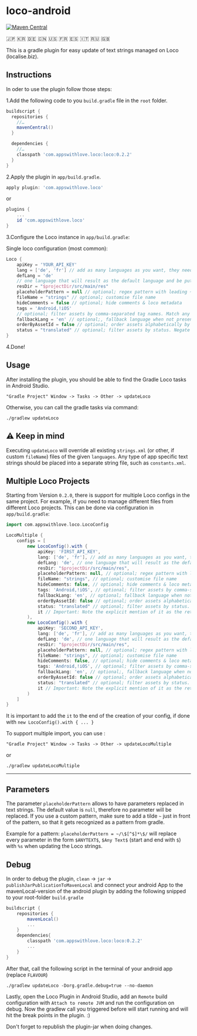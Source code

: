 # loco-android 

[![Maven Central](https://maven-badges.herokuapp.com/maven-central/com.appswithlove.loco/loco/badge.svg)](https://maven-badges.herokuapp.com/maven-central/com.appswithlove.loco/loco)


🇯🇵 🇰🇷 🇩🇪 🇨🇳 🇺🇸 🇫🇷 🇪🇸 🇮🇹 🇷🇺 🇬🇧

This is a gradle plugin for easy update of text strings managed on Loco (localise.biz).

## Instructions

In oder to use the plugin follow those steps:
 
1.Add the following code to you `build.gradle` file in the `root` folder.

```groovy
buildscript {
  repositories {
    //…
    mavenCentral()
  }

  dependencies {
    //…
    classpath 'com.appswithlove.loco:loco:0.2.2'
  }
}
```

2.Apply the plugin in `app/build.gradle`.

```groovy
apply plugin: 'com.appswithlove.loco'
``` 
or
```groovy
plugins {
    ...
    id 'com.appswithlove.loco'
}
``` 


3.Configure the Loco instance in `app/build.gradle`:

Single loco configuration (most common):
```groovy
Loco {
    apiKey = 'YOUR_API_KEY'
    lang = ['de', 'fr'] // add as many languages as you want, they need to exist on localise.biz
    defLang = 'de'
    // one language that will result as the default language and be put in values/strings.xml
    resDir = "$projectDir/src/main/res"
    placeholderPattern = null // optional; regex pattern with leading ~, default -> null
    fileName = "strings" // optional; customise file name
    hideComments = false // optional; hide comments & loco metadata 
    tags = 'Android,!iOS' 
    // optional; filter assets by comma-separated tag names. Match any tag with `*` and negate tags by prefixing with `!`. Whitespaces need to be replaced with _ (e.g. "Some tag" becomes "Some_tag").	 
    fallbackLang = 'en' // optional;, fallback language when not present
    orderByAssetId = false // optional; order assets alphabetically by Asset ID
    status = "translated" // optional; filter assets by status. Negate values by prefixing with !. e.g. "translated", or "!fuzzy".
}
```

4.Done!

## Usage

After installing the plugin, you should be able to find the Gradle Loco tasks in Android Studio.

```console 
"Gradle Project" Window -> Tasks -> Other -> updateLoco
```

Otherwise, you can call the gradle tasks via command:

```console
./gradlew updateLoco
```

## ⚠️ Keep in mind

Executing `updateLoco` will override all existing `strings.xml` (or other, if custom `fileName`)
files of the given `languages`. Any type of app specific text strings should be placed into a
separate string file, such as `constants.xml`.

## Multiple Loco Projects

Starting from Version `0.2.0`, there is support for multiple Loco configs in the same project. For example, if you need to manage different files from different Loco projects. This can be done via configuration in `app/build.gradle`:

```groovy
import com.appswithlove.loco.LocoConfig

LocoMultiple {
    configs = [
        new LocoConfig().with {
            apiKey: 'FIRST_API_KEY',
            lang: ['de', 'fr'], // add as many languages as you want, they need to exist on localise.biz
            defLang: 'de', // one language that will result as the default language and be put in values/strings.xml
            resDir: "$projectDir/src/main/res",
            placeholderPattern: null, // optional; regex pattern with leading ~, default -> null
            fileName: "strings", // optional; customise file name
            hideComments: false, // optional; hide comments & loco metadata 
            tags: 'Android,!iOS', // optional; filter assets by comma-separated tag names. Match any tag with `*` and negate tags by prefixing with `!`. Whitespaces need to be replaced with _ (e.g. "Some tag" becomes "Some_tag").	 
            fallbackLang: 'en', // optional; fallback language when not present
            orderByAssetId: false // optional; order assets alphabetically by Asset ID
            status: "translated" // optional; filter assets by status. Negate values by prefixing with !. e.g. "translated", or "!fuzzy".
            it // Important: Note the explicit mention of it as the return value
        ),
        new LocoConfig().with {
            apiKey: 'SECOND_API_KEY',
            lang: ['de', 'fr'], // add as many languages as you want, they need to exist on localise.biz
            defLang: 'de', // one language that will result as the default language and be put in values/strings.xml
            resDir: "$projectDir/src/main/res",
            placeholderPattern: null, // optional; regex pattern with leading ~, default -> null
            fileName: "strings", // optional; customise file name
            hideComments: false, // optional; hide comments & loco metadata 
            tags: 'Android,!iOS', // optional; filter assets by comma-separated tag names. Match any tag with `*` and negate tags by prefixing with `!`. Whitespaces need to be replaced with _ (e.g. "Some tag" becomes "Some_tag").
            fallbackLang: 'en', // optional;, fallback language when not present
            orderByAssetId: false // optional; order assets alphabetically by Asset ID
            status: "translated" // optional; filter assets by status. Negate values by prefixing with !. e.g. "translated", or "!fuzzy".
            it // Important: Note the explicit mention of it as the return value
        )
    ]
}
```

It is important to add the `it` to the end of the creation of your config, if done with `new LocoConfig().with { ... }`


To support multiple import, you can use :

```console 
"Gradle Project" Window -> Tasks -> Other -> updateLocoMultiple
```

or

```console
./gradlew updateLocoMultiple
```

---

## Parameters

The parameter `placeholderPattern` allows to have parameters replaced in text strings. The default value is `null`, therefore no parameter will be replaced. 
If you use a custom pattern, make sure to add a tilde `~` just in front of the pattern, so that it gets recognized as a pattern from gradle.

Example for a pattern: 
`placeholderPattern = ~/\$[^$]*\$/` will replace every parameter in the form `$ANYTEXT$`, `$Any Text$` (start and end with `$`)  with `%s` when updating the Loco strings.
 

## Debug

In order to debug the plugin, `clean` -> `jar` -> `publishJarPublicationToMavenLocal` and connect your android App to the mavenLocal-version of the android plugin by adding the following snipped to your root-folder `build.gradle`

```groovy
buildscript {
	repositories {
		mavenLocal()
		...
	}
	dependencies{
	    classpath 'com.appswithlove.loco:loco:0.2.2'
	    ...
	} 
}
```

After that, call the following script in the terminal of your android app (replace `FLAVOUR`)

```console
./gradlew updateLoco -Dorg.gradle.debug=true --no-daemon
```

Lastly, open the Loco Plugin in Android Studio, add an `Remote` build configuration with `Attach to remote JVM` and run the configuration on debug. Now the gradlew call you triggered before will start running and will hit the break points in the plugin. :) 

Don't forget to republish the plugin-jar when doing changes.
